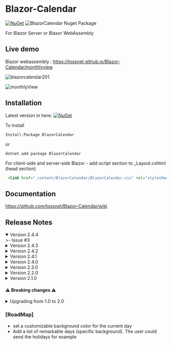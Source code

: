 # Blazor-Calendar
[![NuGet](https://img.shields.io/nuget/v/BlazorCalendar.svg)](https://www.nuget.org/packages/BlazorCalendar/)  ![BlazorCalendar Nuget Package](https://img.shields.io/nuget/dt/BlazorCalendar)


For Blazor Server or Blasor WebAssembly

## Live demo
Blazor webassembly : https://tossnet.github.io/Blazor-Calendar/monthlyview

![blazorcalendar201](https://user-images.githubusercontent.com/3845786/158783479-35e614fe-fcca-4162-8e64-b5b33338251d.gif)

![monthlyView](https://user-images.githubusercontent.com/3845786/159467420-8140bf09-b24b-4880-91a2-036c9824336a.gif)

## Installation
Latest version in here: [![NuGet](https://img.shields.io/nuget/v/BlazorCalendar.svg)](https://www.nuget.org/packages/BlazorCalendar/) 

To Install

```
Install-Package BlazorCalendar
```
or
```
dotnet add package BlazorCalendar
```
For client-side and server-side Blazor - add script section to _Layout.cshtml (head section)

```html
 <link href="_content/BlazorCalendar/BlazorCalendar.css" rel="stylesheet" />
```

## Documentation
https://github.com/tossnet/Blazor-Calendar/wiki



## <a name="ReleaseNotes"></a>Release Notes


<details open="open"><summary>Version 2.4.4</summary>
>- Issue #3
</details>

<details><summary>Version 2.4.3</summary> 
>- Monthly View : we could move a task even if we didn't allow the move
</details>

<details><summary>Version 2.4.2</summary>
>- Issue #2
</details>

<details><summary>Version 2.4.1</summary>
 
>- add white background of headers.
>- AnnualView : lightly rounded edge.
>- In the monthlyview, If a task has a line break (next week) the left edge is not displayed anymore.
</details>

<details><summary>Version 2.4.0</summary>
>- add white background of headers.
>- In the monthlyview, display the start time if it exists.
</details>

<details><summary>Version 2.3.0</summary>
>- improved positioning of tasks in the monthly view.
>- AnnualView : add new event HeaderClick that returns a DateTime (the month clicked).
>- Improvement of the css responsive .
</details>

<details><summary>Version 2.2.0</summary>
>- fix bug.
>- added the NotBeDraggable property.
</details>

<details><summary>Version 2.1.0</summary>   
>- css style improvement.
>- Addition of hatching in the cells at the end of the month.
>- Add a new view called MonthlyView.
</details>

#### ⚠️ Breaking changes ⚠️

<details><summary>Upgrading from 1.0 to 2.0</summary>

* before version 2 :
```html
 <link href="_content/BlazorCalendar/AnnualCalendar.css" rel="stylesheet" />
```

```razor
<AnnualCalendar  FirstDate="today" Months="months"  TasksList="TasksList.ToArray()" />
```

* from version 2 :
```html
 <link href="_content/BlazorCalendar/BlazorCalendar.css" rel="stylesheet" />
```

```razor
<CalendarContainer  FirstDate="today"  TasksList="TasksList.ToArray()" >
   <AnnualView  Months="months" />
</CalendarContainer>
```
   **Reason**
  
  I anticipate creating another monthly view 
</details>

### [RoadMap]

* set a customizable background color for the current day
* Add a list of remarkable days (specific background). The user could send the holidays for example
